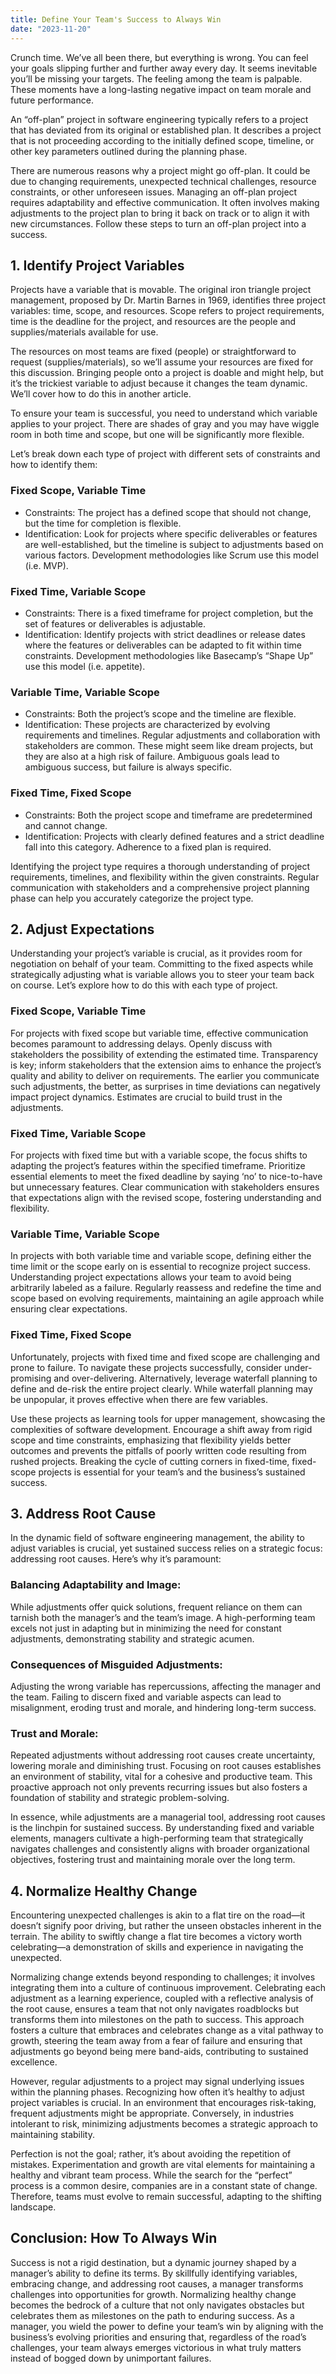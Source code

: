 ```yaml
---
title: Define Your Team's Success to Always Win
date: "2023-11-20"
---
```


Crunch time. We’ve all been there, but everything is wrong. You can feel your goals slipping further and further away every day. It seems inevitable you’ll be missing your targets. The feeling among the team is palpable. These moments have a long-lasting negative impact on team morale and future performance. 

An “off-plan” project in software engineering typically refers to a project that has deviated from its original or established plan. It describes a project that is not proceeding according to the initially defined scope, timeline, or other key parameters outlined during the planning phase.

There are numerous reasons why a project might go off-plan. It could be due to changing requirements, unexpected technical challenges, resource constraints, or other unforeseen issues. Managing an off-plan project requires adaptability and effective communication. It often involves making adjustments to the project plan to bring it back on track or to align it with new circumstances. Follow these steps to turn an off-plan project into a success.
## 1. Identify Project Variables
Projects have a variable that is movable. The original iron triangle project management, proposed by Dr. Martin Barnes in 1969, identifies three project variables: time, scope, and resources. Scope refers to project requirements, time is the deadline for the project, and resources are the people and supplies/materials available for use.

The resources on most teams are fixed (people) or straightforward to request (supplies/materials), so we’ll assume your resources are fixed for this discussion. Bringing people onto a project is doable and might help, but it’s the trickiest variable to adjust because it changes the team dynamic. We’ll cover how to do this in another article.

To ensure your team is successful, you need to understand which variable applies to your project. There are shades of gray and you may have wiggle room in both time and scope, but one will be significantly more flexible.

Let’s break down each type of project with different sets of constraints and how to identify them:
### Fixed Scope, Variable Time
   - Constraints: The project has a defined scope that should not change, but the time for completion is flexible.
   - Identification: Look for projects where specific deliverables or features are well-established, but the timeline is subject to adjustments based on various factors. Development methodologies like Scrum use this model (i.e. MVP).
### Fixed Time, Variable Scope
   - Constraints: There is a fixed timeframe for project completion, but the set of features or deliverables is adjustable.
   - Identification: Identify projects with strict deadlines or release dates where the features or deliverables can be adapted to fit within time constraints. Development methodologies like Basecamp’s “Shape Up” use this model (i.e. appetite).
### Variable Time, Variable Scope
   - Constraints: Both the project’s scope and the timeline are flexible.
   - Identification: These projects are characterized by evolving requirements and timelines. Regular adjustments and collaboration with stakeholders are common.
These might seem like dream projects, but they are also at a high risk of failure. Ambiguous goals lead to ambiguous success, but failure is always specific.
### Fixed Time, Fixed Scope
   - Constraints: Both the project scope and timeframe are predetermined and cannot change.
   - Identification: Projects with clearly defined features and a strict deadline fall into this category. Adherence to a fixed plan is required.

Identifying the project type requires a thorough understanding of project requirements, timelines, and flexibility within the given constraints. Regular communication with stakeholders and a comprehensive project planning phase can help you accurately categorize the project type.
## 2. Adjust Expectations
Understanding your project’s variable is crucial, as it provides room for negotiation on behalf of your team. Committing to the fixed aspects while strategically adjusting what is variable allows you to steer your team back on course. Let’s explore how to do this with each type of project.
### Fixed Scope, Variable Time
For projects with fixed scope but variable time, effective communication becomes paramount to addressing delays. Openly discuss with stakeholders the possibility of extending the estimated time. Transparency is key; inform stakeholders that the extension aims to enhance the project’s quality and ability to deliver on requirements. The earlier you communicate such adjustments, the better, as surprises in time deviations can negatively impact project dynamics. Estimates are crucial to build trust in the adjustments.
### Fixed Time, Variable Scope
For projects with fixed time but with a variable scope, the focus shifts to adapting the project’s features within the specified timeframe. Prioritize essential elements to meet the fixed deadline by saying ‘no’ to nice-to-have but unnecessary features. Clear communication with stakeholders ensures that expectations align with the revised scope, fostering understanding and flexibility.
### Variable Time, Variable Scope
In projects with both variable time and variable scope, defining either the time limit or the scope early on is essential to recognize project success. Understanding project expectations allows your team to avoid being arbitrarily labeled as a failure. Regularly reassess and redefine the time and scope based on evolving requirements, maintaining an agile approach while ensuring clear expectations.
### Fixed Time, Fixed Scope
Unfortunately, projects with fixed time and fixed scope are challenging and prone to failure. To navigate these projects successfully, consider under-promising and over-delivering. Alternatively, leverage waterfall planning to define and de-risk the entire project clearly. While waterfall planning may be unpopular, it proves effective when there are few variables. 

Use these projects as learning tools for upper management, showcasing the complexities of software development. Encourage a shift away from rigid scope and time constraints, emphasizing that flexibility yields better outcomes and prevents the pitfalls of poorly written code resulting from rushed projects. Breaking the cycle of cutting corners in fixed-time, fixed-scope projects is essential for your team’s and the business’s sustained success.
## 3. Address Root Cause
In the dynamic field of software engineering management, the ability to adjust variables is crucial, yet sustained success relies on a strategic focus: addressing root causes. Here’s why it’s paramount:
### Balancing Adaptability and Image:
While adjustments offer quick solutions, frequent reliance on them can tarnish both the manager’s and the team’s image. A high-performing team excels not just in adapting but in minimizing the need for constant adjustments, demonstrating stability and strategic acumen.
### Consequences of Misguided Adjustments:
Adjusting the wrong variable has repercussions, affecting the manager and the team. Failing to discern fixed and variable aspects can lead to misalignment, eroding trust and morale, and hindering long-term success.
### Trust and Morale:
Repeated adjustments without addressing root causes create uncertainty, lowering morale and diminishing trust. Focusing on root causes establishes an environment of stability, vital for a cohesive and productive team. This proactive approach not only prevents recurring issues but also fosters a foundation of stability and strategic problem-solving.

In essence, while adjustments are a managerial tool, addressing root causes is the linchpin for sustained success. By understanding fixed and variable elements, managers cultivate a high-performing team that strategically navigates challenges and consistently aligns with broader organizational objectives, fostering trust and maintaining morale over the long term.
## 4. Normalize Healthy Change
Encountering unexpected challenges is akin to a flat tire on the road—it doesn’t signify poor driving, but rather the unseen obstacles inherent in the terrain. The ability to swiftly change a flat tire becomes a victory worth celebrating—a demonstration of skills and experience in navigating the unexpected.

Normalizing change extends beyond responding to challenges; it involves integrating them into a culture of continuous improvement. Celebrating each adjustment as a learning experience, coupled with a reflective analysis of the root cause, ensures a team that not only navigates roadblocks but transforms them into milestones on the path to success. This approach fosters a culture that embraces and celebrates change as a vital pathway to growth, steering the team away from a fear of failure and ensuring that adjustments go beyond being mere band-aids, contributing to sustained excellence.

However, regular adjustments to a project may signal underlying issues within the planning phases. Recognizing how often it’s healthy to adjust project variables is crucial. In an environment that encourages risk-taking, frequent adjustments might be appropriate. Conversely, in industries intolerant to risk, minimizing adjustments becomes a strategic approach to maintaining stability.

Perfection is not the goal; rather, it’s about avoiding the repetition of mistakes. Experimentation and growth are vital elements for maintaining a healthy and vibrant team process. While the search for the “perfect” process is a common desire, companies are in a constant state of change. Therefore, teams must evolve to remain successful, adapting to the shifting landscape.
## Conclusion: How To Always Win
Success is not a rigid destination, but a dynamic journey shaped by a manager’s ability to define its terms. By skillfully identifying variables, embracing change, and addressing root causes, a manager transforms challenges into opportunities for growth. Normalizing healthy change becomes the bedrock of a culture that not only navigates obstacles but celebrates them as milestones on the path to enduring success. As a manager, you wield the power to define your team’s win by aligning with the business’s evolving priorities and ensuring that, regardless of the road’s challenges, your team always emerges victorious in what truly matters instead of bogged down by unimportant failures.
